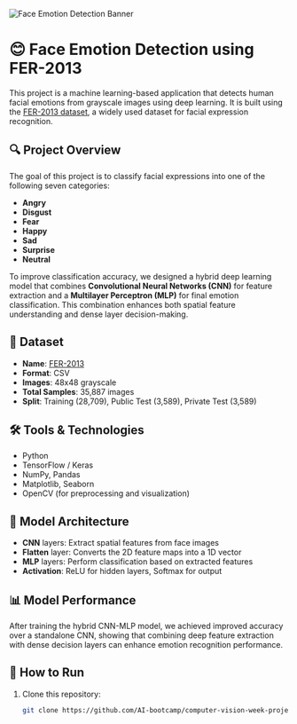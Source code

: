 ![Face Emotion Detection Banner](https://i.imgur.com/KpLJdHD.png)

# 😊 Face Emotion Detection using FER-2013

This project is a machine learning-based application that detects human facial emotions from grayscale images using deep learning. It is built using the [FER-2013 dataset](https://www.kaggle.com/datasets/msambare/fer2013), a widely used dataset for facial expression recognition.

## 🔍 Project Overview

The goal of this project is to classify facial expressions into one of the following seven categories:

- **Angry**
- **Disgust**
- **Fear**
- **Happy**
- **Sad**
- **Surprise**
- **Neutral**

To improve classification accuracy, we designed a hybrid deep learning model that combines **Convolutional Neural Networks (CNN)** for feature extraction and a **Multilayer Perceptron (MLP)** for final emotion classification. This combination enhances both spatial feature understanding and dense layer decision-making.

## 📁 Dataset

- **Name**: [FER-2013](https://www.kaggle.com/datasets/msambare/fer2013)
- **Format**: CSV
- **Images**: 48x48 grayscale
- **Total Samples**: 35,887 images
- **Split**: Training (28,709), Public Test (3,589), Private Test (3,589)

## 🛠️ Tools & Technologies

- Python
- TensorFlow / Keras
- NumPy, Pandas
- Matplotlib, Seaborn
- OpenCV (for preprocessing and visualization)

## 🧠 Model Architecture

- **CNN** layers: Extract spatial features from face images
- **Flatten** layer: Converts the 2D feature maps into a 1D vector
- **MLP** layers: Perform classification based on extracted features
- **Activation**: ReLU for hidden layers, Softmax for output

## 📊 Model Performance

After training the hybrid CNN-MLP model, we achieved improved accuracy over a standalone CNN, showing that combining deep feature extraction with dense decision layers can enhance emotion recognition performance.

## 🚀 How to Run

1. Clone this repository:
   ```bash
   git clone https://github.com/AI-bootcamp/computer-vision-week-project-mimotion.git
